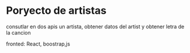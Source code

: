 # Poryecto de artistas

consutlar en dos apis un artista, obtener datos del artist y obtener letra de la cancion

fronted: React, boostrap,js